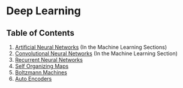 # Deep Learning

## Table of Contents

1. [Artificial Neural Networks](../Machine_Learning/08_Deep_Learning/1_Artificial_Neural_Networks) (In the Machine Learning Sections)
2. [Convolutional Neural Networks](../Machine_Learning/08_Deep_Learning/2_Convolutional_Neural_Networks) (In the Machine Learning Section)
3. [Recurrent Neural Networks](3_Recurrent_Neural_Networks)
4. [Self Organizing Maps](4_Self_Organizing_Maps)
5. [Boltzmann Machines](5_Boltzmann_Machines)
6. [Auto Encoders](6_Auto_Encoders)
